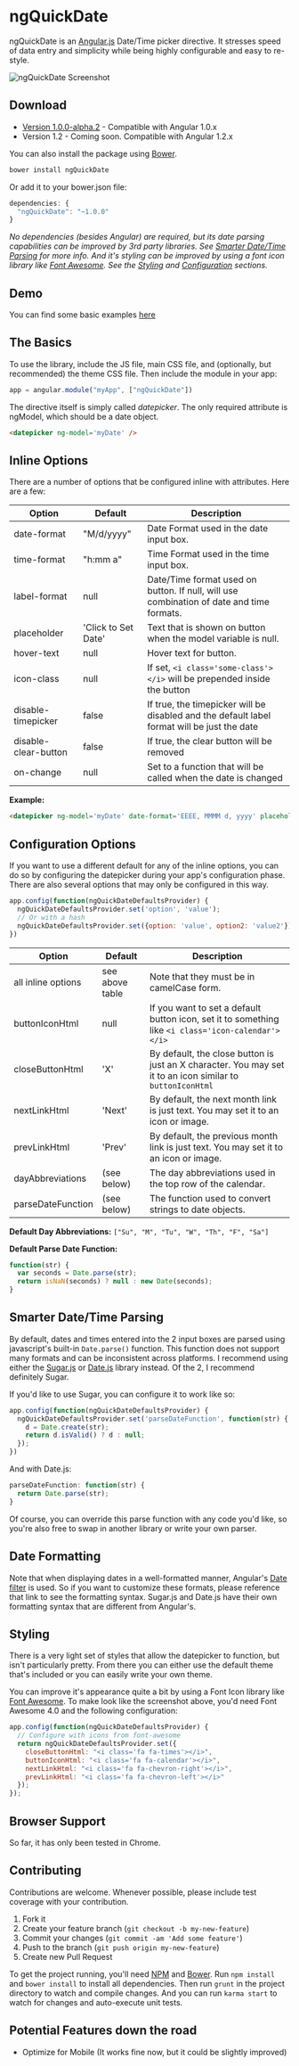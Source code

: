 # ngQuickDate

ngQuickDate is an [Angular.js](http://angularjs.org/) Date/Time picker directive. It stresses speed of data entry and simplicity while being highly configurable and easy to re-style.

![ngQuickDate Screenshot](https://raw.github.com/adamalbrecht/ngQuickDate/master/screenshot.png)

## Download

* [Version 1.0.0-alpha.2](https://github.com/adamalbrecht/ngQuickDate/archive/v1.0.0-alpha.2.zip) - Compatible with Angular 1.0.x
* Version 1.2 - Coming soon. Compatible with Angular 1.2.x

You can also install the package using [Bower](http://bower.io).

```sh
bower install ngQuickDate
```

Or add it to your bower.json file:

```javascript
dependencies: {
  "ngQuickDate": "~1.0.0"
}
```

*No dependencies (besides Angular) are required, but its date parsing capabilities can be improved by 3rd party libraries. See [Smarter Date/Time Parsing](#smarter-datetime-parsing) for more info. And it's styling can be improved by using a font icon library like [Font Awesome](http://fontawesome.io/). See the [Styling](#styling) and [Configuration](#configuration-options) sections.*

## Demo

You can find some basic examples [here](http://adamalbrecht.github.io/ngQuickDate)

## The Basics

To use the library, include the JS file, main CSS file, and (optionally, but recommended) the theme CSS file. Then include the module in your app:

```javascript
app = angular.module("myApp", ["ngQuickDate"])
```

The directive itself is simply called *datepicker*. The only required attribute is ngModel, which should be a date object.

```html
<datepicker ng-model='myDate' />
```

## Inline Options

There are a number of options that be configured inline with attributes. Here are a few:

| Option               | Default             | Description                                                                                 |
| -------------------- | ------------------- | ------------------------------------------------------------------------------------------- |
| date-format          | "M/d/yyyy"          | Date Format used in the date input box.                                                     |
| time-format          | "h:mm a"            | Time Format used in the time input box.                                                     |
| label-format         | null                | Date/Time format used on button. If null, will use combination of date and time formats.    |
| placeholder          | 'Click to Set Date' | Text that is shown on button when the model variable is null.                               |
| hover-text           | null                | Hover text for button.                                                                      |
| icon-class           | null                | If set, `<i class='some-class'></i>` will be prepended inside the button                    |
| disable-timepicker   | false               | If true, the timepicker will be disabled and the default label format will be just the date |
| disable-clear-button | false               | If true, the clear button will be removed                                                   |
| on-change            | null                | Set to a function that will be called when the date is changed                              |

**Example:**

```html
<datepicker ng-model='myDate' date-format='EEEE, MMMM d, yyyy' placeholder='Pick a Date' disable-timepicker='true' />
```

## Configuration Options

If you want to use a different default for any of the inline options, you can do so by configuring the datepicker during your app's configuration phase. There are also several options that may only be configured in this way.

```javascript
app.config(function(ngQuickDateDefaultsProvider) {
  ngQuickDateDefaultsProvider.set('option', 'value');
  // Or with a hash
  ngQuickDateDefaultsProvider.set({option: 'value', option2: 'value2'});
})
```

| Option              | Default          | Description                                                                                         |
| ------------------- | ---------------- | --------------------------------------------------------------------------------------------------- |
| all inline options  | see above table  | Note that they must be in camelCase form.                                                           |
| buttonIconHtml      | null             | If you want to set a default button icon, set it to something like `<i class='icon-calendar'></i>`  |
| closeButtonHtml     | 'X'              | By default, the close button is just an X character. You may set it to an icon similar to `buttonIconHtml` |
| nextLinkHtml        | 'Next'           | By default, the next month link is just text. You may set it to an icon or image.                   |
| prevLinkHtml        | 'Prev'           | By default, the previous month link is just text. You may set it to an icon or image.               |
| dayAbbreviations    | (see below)      | The day abbreviations used in the top row of the calendar.                                          |
| parseDateFunction   | (see below)      | The function used to convert strings to date objects.                                               |

**Default Day Abbreviations:** `["Su", "M", "Tu", "W", "Th", "F", "Sa"]`

**Default Parse Date Function:**

```javascript
function(str) {
  var seconds = Date.parse(str);
  return isNaN(seconds) ? null : new Date(seconds);
}
```

## Smarter Date/Time Parsing

By default, dates and times entered into the 2 input boxes are parsed using javascript's built-in `Date.parse()` function. This function does not support many formats and can be inconsistent across platforms. I recommend using either the [Sugar.js](http://sugarjs.com/) or [Date.js](http://www.datejs.com/) library instead. Of the 2, I recommend definitely Sugar.

If you'd like to use Sugar, you can configure it to work like so:

```javascript
app.config(function(ngQuickDateDefaultsProvider) {
  ngQuickDateDefaultsProvider.set('parseDateFunction', function(str) {
    d = Date.create(str);
    return d.isValid() ? d : null;
  });
})
```

And with Date.js:

```javascript
parseDateFunction: function(str) {
  return Date.parse(str);
}
```

Of course, you can override this parse function with any code you'd like, so you're also free to swap in another library or write your own parser.

## Date Formatting

Note that when displaying dates in a well-formatted manner, Angular's [Date filter](http://docs.angularjs.org/api/ng.filter:date) is used. So if you want to customize these formats, please reference that link to see the formatting syntax. Sugar.js and Date.js have their own formatting syntax that are different from Angular's.

## Styling

There is a very light set of styles that allow the datepicker to function, but isn't particularly pretty. From there you can either use the default theme that's included or you can easily write your own theme.

You can improve it's appearance quite a bit by using a Font Icon library like [Font Awesome](http://fontawesome.io/). To make look like the screenshot above, you'd need Font Awesome 4.0 and the following configuration:

```javascript
app.config(function(ngQuickDateDefaultsProvider) {
  // Configure with icons from font-awesome
  return ngQuickDateDefaultsProvider.set({
    closeButtonHtml: "<i class='fa fa-times'></i>",
    buttonIconHtml: "<i class='fa fa-calendar'></i>",
    nextLinkHtml: "<i class='fa fa-chevron-right'></i>",
    prevLinkHtml: "<i class='fa fa-chevron-left'></i>"
  });
});
```

## Browser Support

So far, it has only been tested in Chrome.

## Contributing

Contributions are welcome. Whenever possible, please include test coverage with your contribution.

1. Fork it
2. Create your feature branch (`git checkout -b my-new-feature`)
3. Commit your changes (`git commit -am 'Add some feature'`)
4. Push to the branch (`git push origin my-new-feature`)
5. Create new Pull Request

To get the project running, you'll need [NPM](https://npmjs.org/) and [Bower](http://bower.io/). Run `npm install` and `bower install` to install all dependencies. Then run `grunt` in the project directory to watch and compile changes. And you can run `karma start` to watch for changes and auto-execute unit tests.

## Potential Features down the road

* Optimize for Mobile (It works fine now, but it could be slightly improved)
